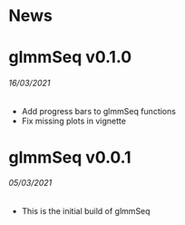 News
=====


# glmmSeq v0.1.0
###### 16/03/2021

* Add progress bars to glmmSeq functions
* Fix missing plots in vignette

# glmmSeq v0.0.1
###### 05/03/2021

* This is the initial build of glmmSeq
